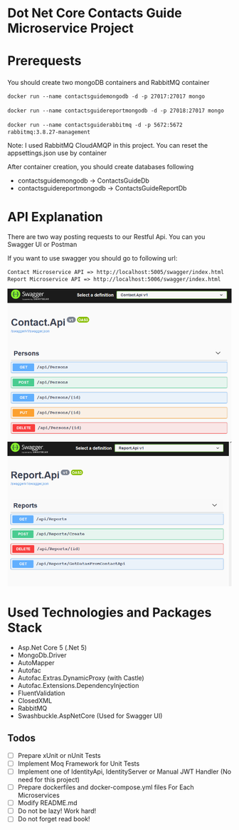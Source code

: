 # Dot Net Core Contacts Guide Microservice Project

# Prerequests

### 

You should create two mongoDB containers and RabbitMQ container

```
docker run --name contactsguidemongodb -d -p 27017:27017 mongo

docker run --name contactsguidereportmongodb -d -p 27018:27017 mongo

docker run --name contactsguiderabbitmq -d -p 5672:5672 rabbitmq:3.8.27-management
```

Note: I used RabbitMQ CloudAMQP in this project. You can reset the appsettings.json use by container

After container creation, you should create databases following

- contactsguidemongodb -> ContactsGuideDb
- contactsguidereportmongodb -> ContactsGuideReportDb

# API Explanation

There are two way posting requests to our Restful Api. You can you Swagger UI or Postman

If you want to use swagger you should go to following url:

  ```
  Contact Microservice API => http://localhost:5005/swagger/index.html
  Report Microservice API => http://localhost:5006/swagger/index.html
  ```
 ![alt text](https://github.com/burakhayirli/DotNetCore-Mongo-RabbitMQ-ContactsGuide-Microservices-Project/blob/master/images/ContactApiSwaggerr.PNG)
 ![alt text](https://github.com/burakhayirli/DotNetCore-Mongo-RabbitMQ-ContactsGuide-Microservices-Project/blob/master/images/ReportApiSwagger.PNG)

# Used Technologies and Packages Stack

- Asp.Net Core 5 (.Net 5)
- MongoDb.Driver
- AutoMapper
- Autofac
- Autofac.Extras.DynamicProxy (with Castle)
- Autofac.Extensions.DependencyInjection
- FluentValidation
- ClosedXML
- RabbitMQ
- Swashbuckle.AspNetCore (Used for Swagger UI)

## Todos

- [ ] Prepare xUnit or nUnit Tests
- [ ] Implement Moq Framework for Unit Tests
- [ ] Implement one of IdentityApi, IdentityServer or Manual JWT Handler (No need for this project)
- [ ] Prepare dockerfiles and docker-compose.yml files For Each Microservices
- [ ] Modify README.md
- [ ] Do not be lazy! Work hard!
- [ ] Do not forget read book!
